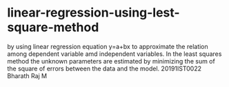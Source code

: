 # linear-regression-using-lest-square-method
by using linear regression equation y=a+bx to approximate the relation among dependent variable amd independent variables. In the least squares method the unknown parameters are estimated by minimizing the sum of the square of errors between the data and the model.
20191IST0022  Bharath Raj M
